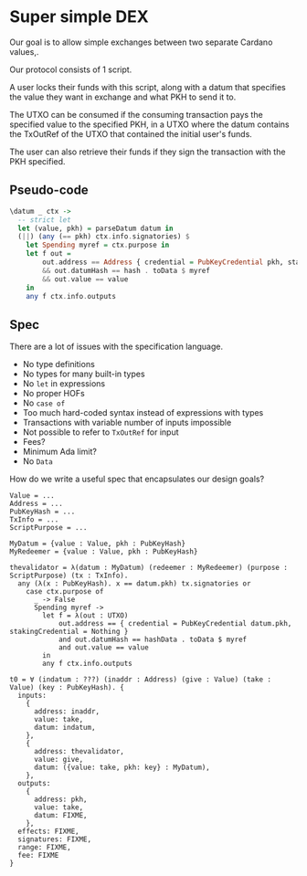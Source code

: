 # Super simple DEX

Our goal is to allow simple exchanges between two separate Cardano values,.

Our protocol consists of 1 script.

A user locks their funds with this script, along with a datum that
specifies the value they want in exchange and what PKH to send it to.

The UTXO can be consumed if the consuming transaction pays the specified value
to the specified PKH, in a UTXO where the datum contains the TxOutRef of the
UTXO that contained the initial user's funds.

The user can also retrieve their funds if they sign the transaction
with the PKH specified.

## Pseudo-code

```haskell
\datum _ ctx ->
  -- strict let
  let (value, pkh) = parseDatum datum in
  (||) (any (== pkh) ctx.info.signatories) $
    let Spending myref = ctx.purpose in
    let f out =
        out.address == Address { credential = PubKeyCredential pkh, stakingCredential = Nothing }
        && out.datumHash == hash . toData $ myref
        && out.value == value
    in
    any f ctx.info.outputs
```

## Spec

There are a lot of issues with the specification language.
- No type definitions
- No types for many built-in types
- No `let` in expressions
- No proper HOFs
- No `case of`
- Too much hard-coded syntax instead of expressions with types
- Transactions with variable number of inputs impossible
- Not possible to refer to `TxOutRef` for input
- Fees?
- Minimum Ada limit?
- No `Data`

How do we write a useful spec that encapsulates our design goals?

```
Value = ...
Address = ...
PubKeyHash = ...
TxInfo = ...
ScriptPurpose = ...

MyDatum = {value : Value, pkh : PubKeyHash}
MyRedeemer = {value : Value, pkh : PubKeyHash}

thevalidator = λ(datum : MyDatum) (redeemer : MyRedeemer) (purpose : ScriptPurpose) (tx : TxInfo).
  any (λ(x : PubKeyHash). x == datum.pkh) tx.signatories or
    case ctx.purpose of
      _ -> False
      Spending myref ->
        let f = λ(out : UTXO)
            out.address == { credential = PubKeyCredential datum.pkh, stakingCredential = Nothing }
            and out.datumHash == hashData . toData $ myref
            and out.value == value
        in
        any f ctx.info.outputs

t0 = ∀ (indatum : ???) (inaddr : Address) (give : Value) (take : Value) (key : PubKeyHash). {
  inputs:
    {
      address: inaddr,
      value: take,
      datum: indatum,
    },
    {
      address: thevalidator,
      value: give,
      datum: ({value: take, pkh: key} : MyDatum),
    },
  outputs:
    {
      address: pkh,
      value: take,
      datum: FIXME,
    },
  effects: FIXME,
  signatures: FIXME,
  range: FIXME,
  fee: FIXME
}
```
